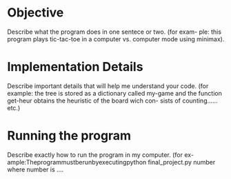 # Objective
Describe what the program does in one sentece or two. (for exam- ple: this program plays tic-tac-toe in a computer vs. computer mode using minimax).

# Implementation Details
Describe important details that will help me understand your code. (for example: the tree is stored as a dictionary called my-game and the function get-heur obtains the heuristic of the board wich con- sists of counting...... etc.)

# Running the program
Describe exactly how to run the program in my computer. (for ex- ample:Theprogrammustberunbyexecutingpython final_project.py number where number is ....